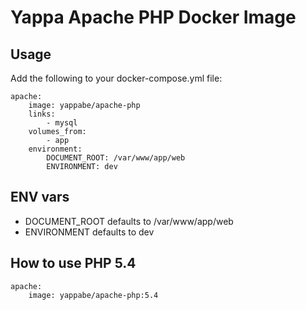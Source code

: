 # Yappa Apache PHP Docker Image

## Usage

Add the following to your docker-compose.yml file:

```
apache:
    image: yappabe/apache-php
    links:
        - mysql
    volumes_from:
        - app
    environment:
        DOCUMENT_ROOT: /var/www/app/web
        ENVIRONMENT: dev
```

## ENV vars

* DOCUMENT_ROOT defaults to /var/www/app/web
* ENVIRONMENT defaults to dev


## How to use PHP 5.4

```
apache:
    image: yappabe/apache-php:5.4
```
